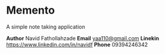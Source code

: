 Memento
=======
A simple note taking application

**Author**  Navid Fathollahzade
**Email**   yaa110@gmail.com
**Linekin** https://www.linkedin.com/in/navidf
**Phone**   09394246342